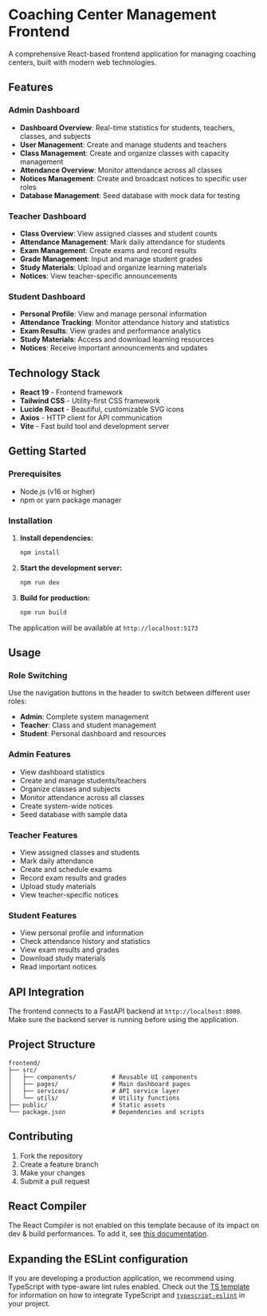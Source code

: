 # Coaching Center Management Frontend

A comprehensive React-based frontend application for managing coaching centers, built with modern web technologies.

## Features

### Admin Dashboard
- **Dashboard Overview**: Real-time statistics for students, teachers, classes, and subjects
- **User Management**: Create and manage students and teachers
- **Class Management**: Create and organize classes with capacity management
- **Attendance Overview**: Monitor attendance across all classes
- **Notices Management**: Create and broadcast notices to specific user roles
- **Database Management**: Seed database with mock data for testing

### Teacher Dashboard
- **Class Overview**: View assigned classes and student counts
- **Attendance Management**: Mark daily attendance for students
- **Exam Management**: Create exams and record results
- **Grade Management**: Input and manage student grades
- **Study Materials**: Upload and organize learning materials
- **Notices**: View teacher-specific announcements

### Student Dashboard
- **Personal Profile**: View and manage personal information
- **Attendance Tracking**: Monitor attendance history and statistics
- **Exam Results**: View grades and performance analytics
- **Study Materials**: Access and download learning resources
- **Notices**: Receive important announcements and updates

## Technology Stack

- **React 19** - Frontend framework
- **Tailwind CSS** - Utility-first CSS framework
- **Lucide React** - Beautiful, customizable SVG icons
- **Axios** - HTTP client for API communication
- **Vite** - Fast build tool and development server

## Getting Started

### Prerequisites
- Node.js (v16 or higher)
- npm or yarn package manager

### Installation

1. **Install dependencies:**
   ```bash
   npm install
   ```

2. **Start the development server:**
   ```bash
   npm run dev
   ```

3. **Build for production:**
   ```bash
   npm run build
   ```

The application will be available at `http://localhost:5173`

## Usage

### Role Switching
Use the navigation buttons in the header to switch between different user roles:
- **Admin**: Complete system management
- **Teacher**: Class and student management  
- **Student**: Personal dashboard and resources

### Admin Features
- View dashboard statistics
- Create and manage students/teachers
- Organize classes and subjects
- Monitor attendance across all classes
- Create system-wide notices
- Seed database with sample data

### Teacher Features
- View assigned classes and students
- Mark daily attendance
- Create and schedule exams
- Record exam results and grades
- Upload study materials
- View teacher-specific notices

### Student Features
- View personal profile and information
- Check attendance history and statistics
- View exam results and grades
- Download study materials
- Read important notices

## API Integration

The frontend connects to a FastAPI backend at `http://localhost:8000`. Make sure the backend server is running before using the application.

## Project Structure

```
frontend/
├── src/
│   ├── components/          # Reusable UI components
│   ├── pages/               # Main dashboard pages  
│   ├── services/            # API service layer
│   └── utils/               # Utility functions
├── public/                  # Static assets
└── package.json             # Dependencies and scripts
```

## Contributing

1. Fork the repository
2. Create a feature branch
3. Make your changes
4. Submit a pull request

## React Compiler

The React Compiler is not enabled on this template because of its impact on dev & build performances. To add it, see [this documentation](https://react.dev/learn/react-compiler/installation).

## Expanding the ESLint configuration

If you are developing a production application, we recommend using TypeScript with type-aware lint rules enabled. Check out the [TS template](https://github.com/vitejs/vite/tree/main/packages/create-vite/template-react-ts) for information on how to integrate TypeScript and [`typescript-eslint`](https://typescript-eslint.io) in your project.
